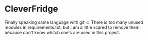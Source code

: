 # CleverFridge
Finally speaking same language with git ☺ 
There is too many unused modules in requirements.txt, but i am a little scared to remove them, because don't know whitch one's are used in this project.
